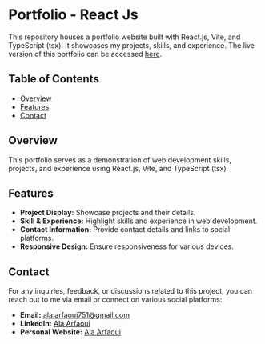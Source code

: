 # Portfolio - React Js

This repository houses a portfolio website built with React.js, Vite, and TypeScript (tsx). It showcases my projects, skills, and experience. The live version of this portfolio can be accessed [here](https://alaarfaoui.vercel.app).

## Table of Contents
- [Overview](#overview)
- [Features](#features)
- [Contact](#contact)

## Overview

This portfolio serves as a demonstration of web development skills, projects, and experience using React.js, Vite, and TypeScript (tsx).

## Features

- **Project Display:** Showcase projects and their details.
- **Skill & Experience:** Highlight skills and experience in web development.
- **Contact Information:** Provide contact details and links to social platforms.
- **Responsive Design:** Ensure responsiveness for various devices.

## Contact

For any inquiries, feedback, or discussions related to this project, you can reach out to me via email or connect on various social platforms:

- **Email:** [ala.arfaoui751@gmail.com](mailto:ala.arfaoui751@gmail.com)
- **LinkedIn:** [Ala Arfaoui]([https://www.linkedin.com/in/ala-arfaoui-9a69ab225])
- **Personal Website:** [Ala Arfaoui](https://alaarfaoui.vercel.app/)

